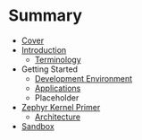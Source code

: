 # Summary

* [Cover](README.md)
* [Introduction](documentation/Introduction.md)
   * [Terminology](documentation/Terminology.md)
* Getting Started
   * [Development Environment](documentation/DevelopmentEnvironment.md)
   * [Applications](documentation/Applications.md)
   * Placeholder
* [Zephyr Kernel Primer](documentation/ZephyrKernelPrimer.md)
   * [Architecture](documentation/Architecture.md)
* [Sandbox](documentation/Sandbox.md)

